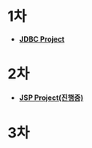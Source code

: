 # 1차
- [**JDBC Project**](https://github.com/makemegrowup/ezen/tree/main/JDBCPrj1.0.0)
# 2차
- [**JSP Project(진행중)**](https://github.com/makemegrowup/ezen/tree/main/jspPrj)
# 3차
